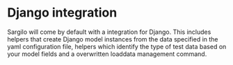 Django integration
==================

Sargilo will come by default with a integration for Django. This includes helpers that create Django model instances from the data specified in the yaml configuration file, helpers which identify the type of test data based on your model fields and a overwritten loaddata management command.